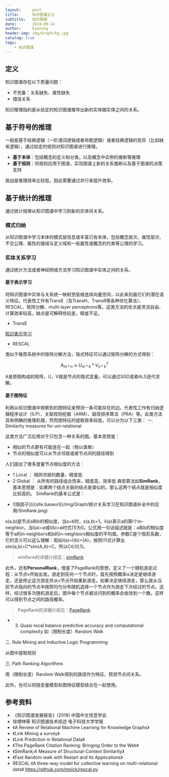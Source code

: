 ```yaml
---
layout:     post
title:      知识图谱之七
subtitle:   知识推理
date:       2019-09-14
author:     bjmsong
header-img: img/Graph/kg.jpg
catalog: true
tags:
    - 知识图谱
---
```


## 定义

知识图谱存在以下质量问题：

- 不完备：关系缺失、属性缺失
- 错误关系

知识推理指的是从给定的知识图谱推导出新的实体跟实体之间的关系。

## 基于符号的推理
一般是基于经典逻辑（一阶谓词逻辑或者命题逻辑）或者经典逻辑的变异（比如缺省逻辑），通过给定的规则对知识图谱进行推理。
- **基于本体**：包括概念的定义和分类，以及概念中实例的推断等推理
- **基于规则**：将规则应用于图谱，实现图谱上新的关系推断以及基于图谱的决策支持

挑战是推理效率比较低，因此需要通过并行来提升效率。

## 基于统计的推理
通过统计规律从知识图谱中学习到新的实体间关系。
### 模式归纳
从知识图谱中学习本体的模式层信息或丰富已有本体，包括概念层次、属性层次、不交公理、属性的值域与定义域和一些属性或概念的约束等公理的学习。
### 实体关系学习
通过统计方法或者神经网络方法学习知识图谱中实体之间的关系。
#### 基于表示学习
将知识图谱中实体与关系统一映射至低维连续向量空间，以此来刻画它们的潜在语义特征。代表性工作有TransE（及TransH、TransR等各种优化算法）、RESCAL、矩阵分解、multi-layer perceptrons等。这类方法的优点是灵活自由、计算效率较高，缺点是可解释性较差，精度不足。
- TransE

[知识表示学习](https://bjmsong.github.io/2019/09/13/%E7%9F%A5%E8%AF%86%E5%9B%BE%E8%B0%B1%E4%B9%8B%E4%BA%8C%E7%9F%A5%E8%AF%86%E8%A1%A8%E7%A4%BA%E5%AD%A6%E4%B9%A0/)
- RESCAL

类似于推荐系统中的矩阵分解方法，隐式特征可以通过矩阵分解的方式得到：

$$A_{m*n} \approx U_{m*k} * V_{n*k}^T$$

A是原图构成的矩阵，U，V就是节点的隐式变量。可以通过SGD或者ALS迭代求解。

#### 基于图特征
利用从知识图谱中观察到的图特征来预测一条可能存在的边。代表性工作有归纳逻辑程序设计（ILP）、关联规则挖掘（ARM）、路径排序算法（PRA）等。此类方法具有明确的推理机理，然而图特征的提取效率较低。可以分为以下三类：
一. Similarity measures for uni-relational 

这类方法广泛应用对于只包含一种关系的图。基本思想是：
- 相似的节点更有可能连在一起（物以类聚）
- 节点的相似度可以从节点邻居或者节点间的路径得到

人们提出了很多度量节点相似度的方法：
- 1 Local ： 相同邻居的数量，精度低
- 2 Global ： 从所有的路径组合而来，精度高，效率低
典型算法如**SimRank**，基本思想是：如果两个结点关联的结点是类似的，那么这两个结点就是相似度比较高的。
SimRank的基本公式是：

<ul> 
<li markdown="1"> 
![隐因子]({{site.baseurl}}/img/Graph/统计关系学习在知识图谱补全中的应用/SimRank.png) 
</li> 
</ul> 

s(a,b)是节点a和b的相似度，当a=b时，s(a,b)=1。Ii(a)表示a的第i个in-neighbor。当I(a)=∅或I(b)=∅时式(1)为0。公式用一句话描述就是：a和b的相似度等于a的in-neighbors和b的in-neighbors相似度的平均值。参数C是个阻尼系数，它的含义可以这么理解：假如I(a)=I(b)={A}，按照(1)式计算出sim(a,b)=C*sim(A,A)=C，所以C∈(0,1)。

>simRank的详细介绍见：[simRank](https://bjmsong.github.io/2019/09/04/SimRank/)

此外，还有**PersonalRank**，借鉴了PageRank的思想，定义了一个随机游走过程：从节点v开始出发。游走到任何一个节点时，首先按照概率α决定是继续游走，还是停止这次游走并从v节点开始重新游走。如果决定继续游走，那么就从当前节点指向的节点中按照均匀分布随机选择一个节点作为游走下次经过的节点。这样，经过很多次随机游走后，图中每个节点被访问到的概率会收敛到一个数。这样可以得到节点之间的路径概率。

>PageRank的详细介绍见：[PageRank](https://bjmsong.github.io/2019/09/04/PageRank/ "With a Title"). 

- 3. Quasi-local
balance predictive accuracy and computational complexity
如（限制长度）Random Walk

二. Rule Mining and Inductive Logic Programming

从图中提取规则

三. Path Ranking Algorithms

用（限制长度）Random Walk得到的路径作为特征，预测节点间关系。

此外，也可以将隐变量模型和图特征模型结合在一起使用。


## 参考资料
- 《知识图谱发展报告》(2018) 中国中文信息学会
- 徐增林等 知识图谱技术综述 电子科技大学学报
- 《A Review of Relational Machine Learning for Knowledge Graphs》
- 《Link Mining a survey》
- 《Link Prediction in Relational Data》
- 《The PageRank Citation Ranking: Bringing Order to the Web》
- 《SimRank;A Measure of Structural-Context Similarity》
- 《Fast Random walk with Restart and Its Applications》
- RESCAL
《A three-way model for collective learning on multi-relational data》
https://github.com/mnick/rescal.py

